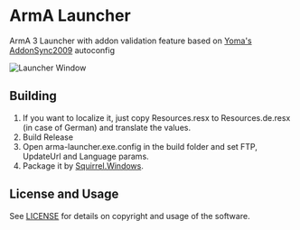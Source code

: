 # ArmA Launcher

ArmA 3 Launcher with addon validation feature based on [Yoma's AddonSync2009](http://forums.bistudio.com/showthread.php?t=89792) autoconfig

![Launcher Window](https://i.imgur.com/MT4zTCm.png "Launcher Window")

## Building

 1. If you want to localize it, just copy Resources.resx to Resources.de.resx (in case of German) and translate the values.
 2. Build Release
 3. Open arma-launcher.exe.config in the build folder and set FTP, UpdateUrl and Language params.
 4. Package it by [Squirrel.Windows](https://github.com/Squirrel/Squirrel.Windows).

## License and Usage
See [LICENSE](https://github.com/timsazon/arma-launcher/blob/master/LICENSE.md) for details on copyright and usage of the software.
